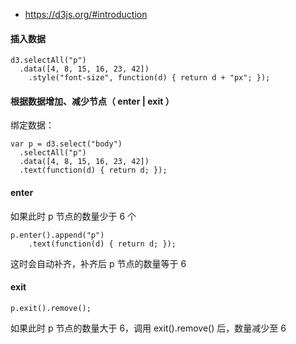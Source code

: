 * https://d3js.org/#introduction

#### 插入数据

```
d3.selectAll("p")
  .data([4, 8, 15, 16, 23, 42])
    .style("font-size", function(d) { return d + "px"; });
```

#### 根据数据增加、减少节点（ enter | exit ）

绑定数据：

```
var p = d3.select("body")
  .selectAll("p")
  .data([4, 8, 15, 16, 23, 42])
  .text(function(d) { return d; });
```

#### enter

如果此时 p 节点的数量少于 6 个

```
p.enter().append("p")
    .text(function(d) { return d; });
```

这时会自动补齐，补齐后 p 节点的数量等于 6

#### exit

```
p.exit().remove();
```

如果此时 p 节点的数量大于 6，调用 exit().remove() 后，数量减少至 6
